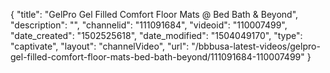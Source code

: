 {
    "title": "GelPro Gel Filled Comfort Floor Mats @ Bed Bath &amp; Beyond",
    "description": "",
    "channelid": "111091684",
    "videoid": "110007499",
    "date_created": "1502525618",
    "date_modified": "1504049170",
    "type": "captivate",
    "layout": "channelVideo",
    "url": "\/bbbusa-latest-videos\/gelpro-gel-filled-comfort-floor-mats-bed-bath-beyond\/111091684-110007499"
}